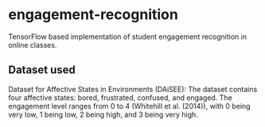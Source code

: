 # engagement-recognition
TensorFlow based implementation of student engagement recognition in online classes.

## Dataset used
Dataset for Affective States in Environments (DAiSEE): The dataset contains four affective states: bored, frustrated, confused, and engaged. The engagement level ranges from 0 to 4 (Whitehill et al. (2014)), with 0 being very low, 1 being low, 2 being high, and 3 being very high.
